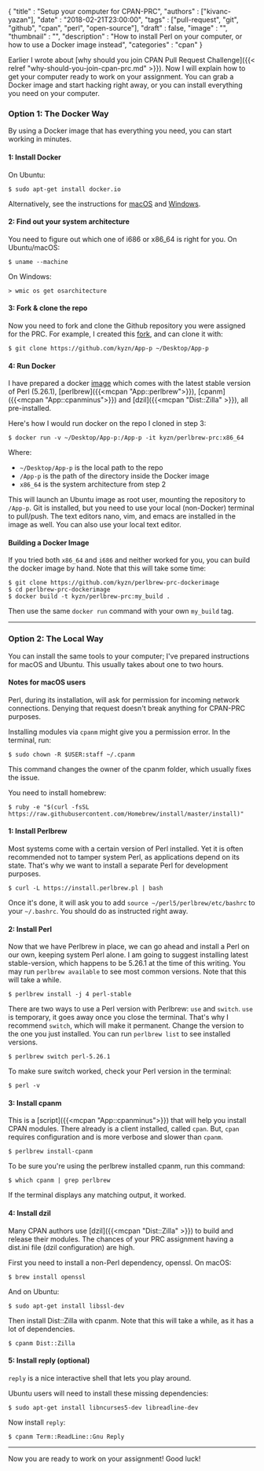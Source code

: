   {
    "title"       : "Setup your computer for CPAN-PRC",
    "authors"     : ["kivanc-yazan"],
    "date"        : "2018-02-21T23:00:00",
    "tags"        : ["pull-request", "git", "github", "cpan", "perl", "open-source"],
    "draft"       : false,
    "image"       : "",
    "thumbnail"   : "",
    "description" : "How to install Perl on your computer, or how to use a Docker image instead",
    "categories"  : "cpan"
  }

Earlier I wrote about [why should you join CPAN Pull Request Challenge]({{< relref "why-should-you-join-cpan-prc.md" >}}). Now I will explain how to get your computer ready to work on your assignment. You can grab a Docker image and start hacking right away, or you can install everything you need on your computer.

### Option 1: The Docker Way

By using a Docker image that has everything you need, you can start working in minutes.

#### 1: Install Docker

On Ubuntu:

    $ sudo apt-get install docker.io

Alternatively, see the instructions for [macOS](https://docs.docker.com/docker-for-mac/install/) and [Windows](https://docs.docker.com/docker-for-windows/install/).

#### 2: Find out your system architecture

You need to figure out which one of i686 or x86_64 is right for you. On Ubuntu/macOS:

    $ uname --machine

On Windows:

    > wmic os get osarchitecture

#### 3: Fork & clone the repo

Now you need to fork and clone the Github repository you were assigned for the PRC. For example, I created this [fork](https://github.com/kyzn/App-p), and can clone it with:

    $ git clone https://github.com/kyzn/App-p ~/Desktop/App-p

#### 4: Run Docker

I have prepared a docker [image](https://github.com/kyzn/perlbrew-prc-dockerimage) which comes with the latest stable version of Perl (5.26.1), [perlbrew]({{<mcpan "App::perlbrew">}}), [cpanm]({{<mcpan "App::cpanminus">}}) and [dzil]({{<mcpan "Dist::Zilla" >}}), all pre-installed.

Here's how I would run docker on the repo I cloned in step 3:

    $ docker run -v ~/Desktop/App-p:/App-p -it kyzn/perlbrew-prc:x86_64

Where:

  - `~/Desktop/App-p` is the local path to the repo
  - `/App-p` is the path of the directory inside the Docker image
  - `x86_64` is the system architecture from step 2

This will launch an Ubuntu image as root user, mounting the repository to `/App-p`. Git is installed, but you need to use your local (non-Docker) terminal to pull/push. The text editors nano, vim, and emacs are installed in the image as well. You can also use your local text editor.

#### Building a Docker Image

If you tried both `x86_64` and `i686` and neither worked for you, you can build the docker image by hand. Note that this will take some time:

    $ git clone https://github.com/kyzn/perlbrew-prc-dockerimage
    $ cd perlbrew-prc-dockerimage
    $ docker build -t kyzn/perlbrew-prc:my_build .

Then use the same `docker run` command with your own `my_build` tag.

---

### Option 2: The Local Way

You can install the same tools to your computer; I've prepared instructions for macOS and Ubuntu. This usually takes about one to two hours.

#### Notes for macOS users

Perl, during its installation, will ask for permission for incoming network connections. Denying that request doesn't break anything for CPAN-PRC purposes.

Installing modules via `cpanm` might give you a permission error. In the terminal, run:

    $ sudo chown -R $USER:staff ~/.cpanm

This command changes the owner of the cpanm folder, which usually fixes the issue.

You need to install homebrew:

    $ ruby -e "$(curl -fsSL https://raw.githubusercontent.com/Homebrew/install/master/install)"

#### 1: Install Perlbrew

Most systems come with a certain version of Perl installed. Yet it is often recommended not to tamper system Perl, as applications depend on its state. That's why we want to install a separate Perl for development purposes.

    $ curl -L https://install.perlbrew.pl | bash

Once it's done, it will ask you to add `source ~/perl5/perlbrew/etc/bashrc` to your `~/.bashrc`. You should do as instructed right away.

#### 2: Install Perl

Now that we have Perlbrew in place, we can go ahead and install a Perl on our own, keeping system Perl alone. I am going to suggest installing latest stable-version, which happens to be 5.26.1 at the time of this writing. You may run `perlbrew available` to see most common versions. Note that this will take a while.

    $ perlbrew install -j 4 perl-stable

There are two ways to use a Perl version with Perlbrew: `use` and `switch`. `use` is temporary, it goes away once you close the terminal. That's why I recommend `switch`, which will make it permanent. Change the version to the one you just installed. You can run `perlbrew list` to see installed versions.

    $ perlbrew switch perl-5.26.1

To make sure switch worked, check your Perl version in the terminal:

    $ perl -v

#### 3: Install cpanm

This is a [script]({{<mcpan "App::cpanminus">}}) that will help you install CPAN modules. There already is a client installed, called `cpan`. But, `cpan` requires configuration and is more verbose and slower than `cpanm`.

    $ perlbrew install-cpanm

To be sure you're using the perlbrew installed cpanm, run this command:

    $ which cpanm | grep perlbrew

If the terminal displays any matching output, it worked.

#### 4: Install dzil

Many CPAN authors use [dzil]({{<mcpan "Dist::Zilla" >}}) to build and release their modules. The chances of your PRC assignment having a dist.ini file (dzil configuration) are high.

First you need to install a non-Perl dependency, openssl. On macOS:

    $ brew install openssl

And on Ubuntu:

    $ sudo apt-get install libssl-dev

Then install Dist::Zilla with cpanm. Note that this will take a while, as it has a lot of dependencies.

    $ cpanm Dist::Zilla

#### 5: Install reply (optional)

`reply` is a nice interactive shell that lets you play around.

Ubuntu users will need to install these missing dependencies:

    $ sudo apt-get install libncurses5-dev libreadline-dev

Now install `reply`:

    $ cpanm Term::ReadLine::Gnu Reply

---

Now you are ready to work on your assignment! Good luck!
